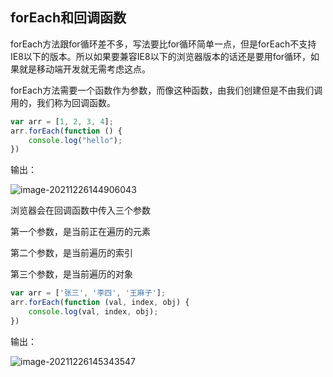 ## forEach和回调函数

forEach方法跟for循环差不多，写法要比for循环简单一点，但是forEach不支持IE8以下的版本。所以如果要兼容IE8以下的浏览器版本的话还是要用for循环，如果就是移动端开发就无需考虑这点。

forEach方法需要一个函数作为参数，而像这种函数，由我们创建但是不由我们调用的，我们称为回调函数。

```js
var arr = [1, 2, 3, 4];
arr.forEach(function () {
    console.log("hello");
})
```

输出：

![image-20211226144906043](C:\Users\hq\AppData\Roaming\Typora\typora-user-images\image-20211226144906043.png)

浏览器会在回调函数中传入三个参数

第一个参数，是当前正在遍历的元素

第二个参数，是当前遍历的索引

第三个参数，是当前遍历的对象

```js
var arr = ['张三', '李四', '王麻子'];
arr.forEach(function (val, index, obj) {
    console.log(val, index, obj);
})
```

输出：

![image-20211226145343547](C:\Users\hq\AppData\Roaming\Typora\typora-user-images\image-20211226145343547.png)